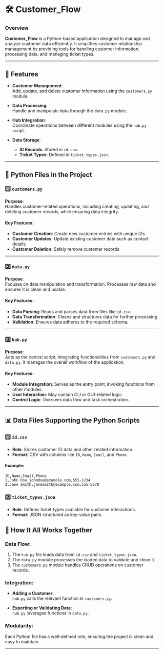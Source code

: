 # 🛠️ Customer_Flow

### **Overview**
**Customer_Flow** is a Python-based application designed to manage and analyze customer data efficiently. It simplifies customer relationship management by providing tools for handling customer information, processing data, and managing ticket types.

---

## 🚀 Features

- **Customer Management**:  
  Add, update, and delete customer information using the `customers.py` module.

- **Data Processing**:  
  Handle and manipulate data through the `data.py` module.

- **Hub Integration**:  
  Coordinate operations between different modules using the `hub.py` script.

- **Data Storage**:  
  - **ID Records**: Stored in `id.csv`.
  - **Ticket Types**: Defined in `ticket_types.json`.

---

## 📂 Python Files in the Project

### 1️⃣ `customers.py`

**Purpose**:  
Handles customer-related operations, including creating, updating, and deleting customer records, while ensuring data integrity.

#### **Key Features**:
- **Customer Creation**: Create new customer entries with unique IDs.
- **Customer Updates**: Update existing customer data such as contact details.
- **Customer Deletion**: Safely remove customer records.

---

### 2️⃣ `data.py`

**Purpose**:  
Focuses on data manipulation and transformation. Processes raw data and ensures it is clean and usable.

#### **Key Features**:
- **Data Parsing**: Reads and parses data from files like `id.csv`.
- **Data Transformation**: Cleans and structures data for further processing.
- **Validation**: Ensures data adheres to the required schema.

---

### 3️⃣ `hub.py`

**Purpose**:  
Acts as the central script, integrating functionalities from `customers.py` and `data.py`. It manages the overall workflow of the application.

#### **Key Features**:
- **Module Integration**: Serves as the entry point, invoking functions from other modules.
- **User Interaction**: May contain CLI or GUI-related logic.
- **Control Logic**: Oversees data flow and task orchestration.

---

## 📊 Data Files Supporting the Python Scripts

### 1️⃣ `id.csv`

- **Role**: Stores customer ID data and other related information.
- **Format**: CSV with columns like `ID`, `Name`, `Email`, and `Phone`.

#### **Example**:
```csv
ID,Name,Email,Phone
1,John Doe,johndoe@example.com,555-1234
2,Jane Smith,janesmith@example.com,555-5678
```

### 2️⃣ `ticket_types.json`

- **Role**: Defines ticket types available for customer interactions.
- **Format**: JSON structured as key-value pairs.

## 🔗 How It All Works Together

### **Data Flow**:
1. The `hub.py` file loads data from `id.csv` and `ticket_types.json`.
2. The `data.py` module processes the loaded data to validate and clean it.
3. The `customers.py` module handles CRUD operations on customer records.

### **Integration**:
- **Adding a Customer**:  
  `hub.py` calls the relevant function in `customers.py`.
  
- **Exporting or Validating Data**:  
  `hub.py` leverages functions in `data.py`.

### **Modularity**:
Each Python file has a well-defined role, ensuring the project is clean and easy to maintain.

---

